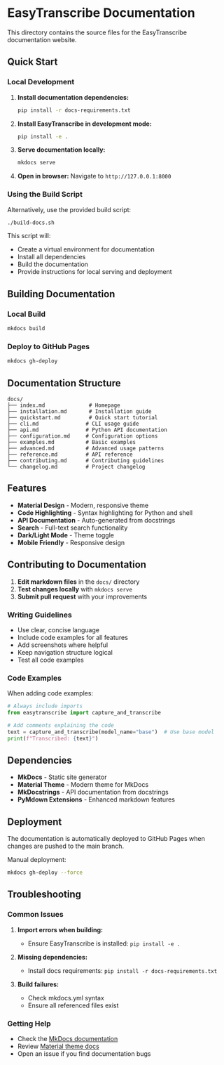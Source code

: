 # EasyTranscribe Documentation

This directory contains the source files for the EasyTranscribe documentation website.

## Quick Start

### Local Development

1. **Install documentation dependencies:**
   ```bash
   pip install -r docs-requirements.txt
   ```

2. **Install EasyTranscribe in development mode:**
   ```bash
   pip install -e .
   ```

3. **Serve documentation locally:**
   ```bash
   mkdocs serve
   ```

4. **Open in browser:**
   Navigate to `http://127.0.0.1:8000`

### Using the Build Script

Alternatively, use the provided build script:

```bash
./build-docs.sh
```

This script will:
- Create a virtual environment for documentation
- Install all dependencies
- Build the documentation
- Provide instructions for local serving and deployment

## Building Documentation

### Local Build
```bash
mkdocs build
```

### Deploy to GitHub Pages
```bash
mkdocs gh-deploy
```

## Documentation Structure

```
docs/
├── index.md              # Homepage
├── installation.md       # Installation guide
├── quickstart.md         # Quick start tutorial
├── cli.md               # CLI usage guide
├── api.md               # Python API documentation
├── configuration.md     # Configuration options
├── examples.md          # Basic examples
├── advanced.md          # Advanced usage patterns
├── reference.md         # API reference
├── contributing.md      # Contributing guidelines
└── changelog.md         # Project changelog
```

## Features

- **Material Design** - Modern, responsive theme
- **Code Highlighting** - Syntax highlighting for Python and shell
- **API Documentation** - Auto-generated from docstrings
- **Search** - Full-text search functionality
- **Dark/Light Mode** - Theme toggle
- **Mobile Friendly** - Responsive design

## Contributing to Documentation

1. **Edit markdown files** in the `docs/` directory
2. **Test changes locally** with `mkdocs serve`
3. **Submit pull request** with your improvements

### Writing Guidelines

- Use clear, concise language
- Include code examples for all features
- Add screenshots where helpful
- Keep navigation structure logical
- Test all code examples

### Code Examples

When adding code examples:

```python
# Always include imports
from easytranscribe import capture_and_transcribe

# Add comments explaining the code
text = capture_and_transcribe(model_name="base")  # Use base model
print(f"Transcribed: {text}")
```

## Dependencies

- **MkDocs** - Static site generator
- **Material Theme** - Modern theme for MkDocs
- **MkDocstrings** - API documentation from docstrings
- **PyMdown Extensions** - Enhanced markdown features

## Deployment

The documentation is automatically deployed to GitHub Pages when changes are pushed to the main branch.

Manual deployment:
```bash
mkdocs gh-deploy --force
```

## Troubleshooting

### Common Issues

1. **Import errors when building:**
   - Ensure EasyTranscribe is installed: `pip install -e .`

2. **Missing dependencies:**
   - Install docs requirements: `pip install -r docs-requirements.txt`

3. **Build failures:**
   - Check mkdocs.yml syntax
   - Ensure all referenced files exist

### Getting Help

- Check the [MkDocs documentation](https://www.mkdocs.org/)
- Review [Material theme docs](https://squidfunk.github.io/mkdocs-material/)
- Open an issue if you find documentation bugs
